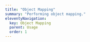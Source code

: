 ```yaml
---
title: "Object Mapping"
summary: "Performing object mapping."
eleventyNavigation:
  key: Object Mapping
  parent: Usage
  order: 1
---
```


